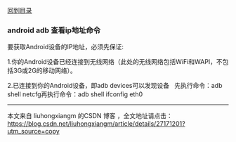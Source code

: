  [回到目录](https://github.com/PhoneViewer/Note/blob/master/README.md)
 
 ### android adb 查看ip地址命令
 
 要获取Android设备的IP地址，必须先保证:

1.你的Android设备已经连接到无线网络（此处的无线网络包括WiFi和WAPI，不包括3G或2G的移动网络）。

2.已连接到你的Android设备，即adb devices可以发现设备
 
先执行命令：adb shell netcfg再执行命令：adb shell ifconfig eth0

---------------------

本文来自 liuhongxiangm 的CSDN 博客 ，全文地址请点击：https://blog.csdn.net/liuhongxiangm/article/details/27171201?utm_source=copy 
